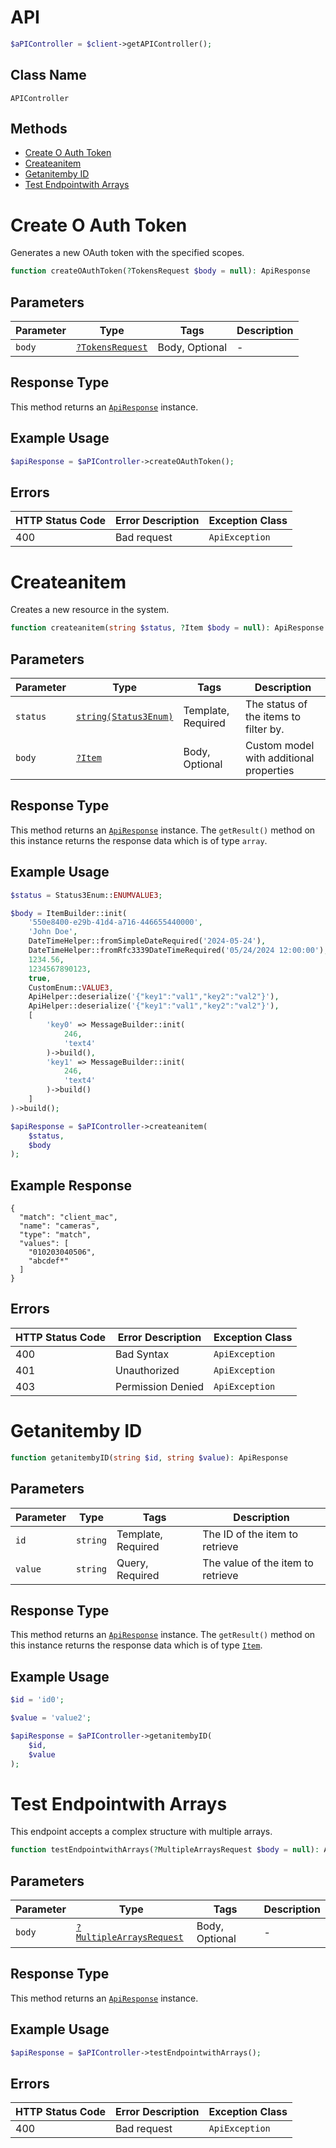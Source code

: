 # API

```php
$aPIController = $client->getAPIController();
```

## Class Name

`APIController`

## Methods

* [Create O Auth Token](../../doc/controllers/api.md#create-o-auth-token)
* [Createanitem](../../doc/controllers/api.md#createanitem)
* [Getanitemby ID](../../doc/controllers/api.md#getanitemby-id)
* [Test Endpointwith Arrays](../../doc/controllers/api.md#test-endpointwith-arrays)


# Create O Auth Token

Generates a new OAuth token with the specified scopes.

```php
function createOAuthToken(?TokensRequest $body = null): ApiResponse
```

## Parameters

| Parameter | Type | Tags | Description |
|  --- | --- | --- | --- |
| `body` | [`?TokensRequest`](../../doc/models/tokens-request.md) | Body, Optional | - |

## Response Type

This method returns an [`ApiResponse`](../../doc/api-response.md) instance.

## Example Usage

```php
$apiResponse = $aPIController->createOAuthToken();
```

## Errors

| HTTP Status Code | Error Description | Exception Class |
|  --- | --- | --- |
| 400 | Bad request | `ApiException` |


# Createanitem

Creates a new resource in the system.

```php
function createanitem(string $status, ?Item $body = null): ApiResponse
```

## Parameters

| Parameter | Type | Tags | Description |
|  --- | --- | --- | --- |
| `status` | [`string(Status3Enum)`](../../doc/models/status-3-enum.md) | Template, Required | The status of the items to filter by. |
| `body` | [`?Item`](../../doc/models/item.md) | Body, Optional | Custom model with additional properties |

## Response Type

This method returns an [`ApiResponse`](../../doc/api-response.md) instance. The `getResult()` method on this instance returns the response data which is of type `array`.

## Example Usage

```php
$status = Status3Enum::ENUMVALUE3;

$body = ItemBuilder::init(
    '550e8400-e29b-41d4-a716-446655440000',
    'John Doe',
    DateTimeHelper::fromSimpleDateRequired('2024-05-24'),
    DateTimeHelper::fromRfc3339DateTimeRequired('05/24/2024 12:00:00'),
    1234.56,
    1234567890123,
    true,
    CustomEnum::VALUE3,
    ApiHelper::deserialize('{"key1":"val1","key2":"val2"}'),
    ApiHelper::deserialize('{"key1":"val1","key2":"val2"}'),
    [
        'key0' => MessageBuilder::init(
            246,
            'text4'
        )->build(),
        'key1' => MessageBuilder::init(
            246,
            'text4'
        )->build()
    ]
)->build();

$apiResponse = $aPIController->createanitem(
    $status,
    $body
);
```

## Example Response

```
{
  "match": "client_mac",
  "name": "cameras",
  "type": "match",
  "values": [
    "010203040506",
    "abcdef*"
  ]
}
```

## Errors

| HTTP Status Code | Error Description | Exception Class |
|  --- | --- | --- |
| 400 | Bad Syntax | `ApiException` |
| 401 | Unauthorized | `ApiException` |
| 403 | Permission Denied | `ApiException` |


# Getanitemby ID

```php
function getanitembyID(string $id, string $value): ApiResponse
```

## Parameters

| Parameter | Type | Tags | Description |
|  --- | --- | --- | --- |
| `id` | `string` | Template, Required | The ID of the item to retrieve |
| `value` | `string` | Query, Required | The value of the item to retrieve |

## Response Type

This method returns an [`ApiResponse`](../../doc/api-response.md) instance. The `getResult()` method on this instance returns the response data which is of type [`Item`](../../doc/models/item.md).

## Example Usage

```php
$id = 'id0';

$value = 'value2';

$apiResponse = $aPIController->getanitembyID(
    $id,
    $value
);
```


# Test Endpointwith Arrays

This endpoint accepts a complex structure with multiple arrays.

```php
function testEndpointwithArrays(?MultipleArraysRequest $body = null): ApiResponse
```

## Parameters

| Parameter | Type | Tags | Description |
|  --- | --- | --- | --- |
| `body` | [`?MultipleArraysRequest`](../../doc/models/multiple-arrays-request.md) | Body, Optional | - |

## Response Type

This method returns an [`ApiResponse`](../../doc/api-response.md) instance.

## Example Usage

```php
$apiResponse = $aPIController->testEndpointwithArrays();
```

## Errors

| HTTP Status Code | Error Description | Exception Class |
|  --- | --- | --- |
| 400 | Bad request | `ApiException` |

